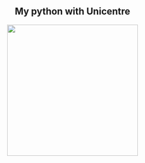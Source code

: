 <h2 align="center"<i>My python with Unicentre</i></h2>

<p align="center">
  <img src="https://i.pinimg.com/736x/fa/50/eb/fa50eb650bba3d00035879d79ee700de.jpg" width="300">
</p>
